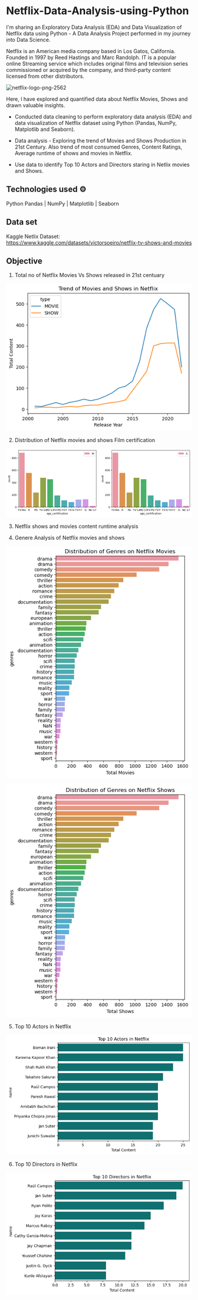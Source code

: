 # Netflix-Data-Analysis-using-Python

I'm sharing an Exploratory Data Analysis (EDA) and Data Visualization of Netflix data using Python - A Data Analysis Project performed in my journey into Data Science.

Netflix is an American media company based in Los Gatos, California. Founded in 1997 by Reed Hastings and Marc Randolph. IT is a popular online Streaming service which includes original films and television series commissioned or acquired by the company, and third-party content licensed from other distributors. 

![netflix-logo-png-2562](https://user-images.githubusercontent.com/125726682/228943665-3279385b-e53c-4261-aa26-2a8df2ac0020.png)

Here, l have explored and quantified data about Netflix Movies, Shows and drawn valuable insights.

* Conducted data cleaning to perform exploratory data analysis (EDA) and data visualization of Netflix dataset using Python (Pandas, NumPy, Matplotlib and Seaborn).

* Data analysis - Exploring the trend of Movies and Shows Production in 21st Century. Also trend of most consumed Genres, Content Ratings, Average runtime of shows and movies in Netflix.

* Use data to identify Top 10 Actors and Directors staring in Netlix movies and Shows.

## Technologies used ⚙️

  Python
  Pandas | NumPy | Matplotlib | Seaborn
  
## Data set
Kaggle Netlix Dataset:
https://www.kaggle.com/datasets/victorsoeiro/netflix-tv-shows-and-movies

## Objective

1. Total no of Netflix Movies Vs Shows released in 21st centuary

[![Alt Text](1.png)](https://www.kaggle.com/code/sangeetharavikumar/netflixanalysis/notebook)

2. Distribution of Netflix movies and shows Film certification 

[![Alt Text](2.png)](https://www.kaggle.com/code/sangeetharavikumar/netflixanalysis/notebook)

3. Netflix shows and movies content runtime analysis

4. Genere Analysis of Netflix movies and shows

[![Alt Text](4.png)](https://www.kaggle.com/code/sangeetharavikumar/netflixanalysis/notebook)

[![Alt Text](4.1.png)](https://www.kaggle.com/code/sangeetharavikumar/netflixanalysis/notebook)

5. Top 10 Actors in Netflix

[![Alt Text](5.png)](https://www.kaggle.com/code/sangeetharavikumar/netflixanalysis/notebook)

6. Top 10 Directors in Netflix

[![Alt Text](6.png)](https://www.kaggle.com/code/sangeetharavikumar/netflixanalysis/notebook)
